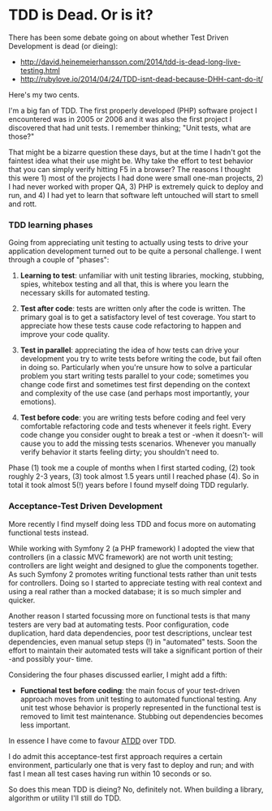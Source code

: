 # TDD is Dead. Or is it?

There has been some debate going on about whether Test Driven Development is dead (or dieing):

- http://david.heinemeierhansson.com/2014/tdd-is-dead-long-live-testing.html
- http://rubylove.io/2014/04/24/TDD-isnt-dead-because-DHH-cant-do-it/

Here's my two cents.

I'm a big fan of TDD. The first properly developed (PHP) software project I encountered was in 2005 or 2006 and it was also the first project I discovered that had unit tests. I remember thinking; "Unit tests, what are those?"

That might be a bizarre question these days, but at the time I hadn't got the faintest idea what their use might be. Why take the effort to test behavior that you can simply verify hitting F5 in a browser? The reasons I thought this were 1) most of the projects I had done were small one-man projects, 2) I had never worked with proper QA, 3) PHP is extremely quick to deploy and run, and 4) I had yet to learn that software left untouched will start to smell and rott.

### TDD learning phases

Going from appreciating unit testing to actually using tests to drive your application development turned out to be quite a personal challenge. I went through a couple of "phases":

1. **Learning to test**: unfamiliar with unit testing libraries, mocking, stubbing, spies, whitebox testing and all that, this is where you learn the necessary skills for automated testing.

2. **Test after code**: tests are written only after the code is written. The primary goal is to get a satisfactory level of test coverage. You start to appreciate how these tests cause code refactoring to happen and improve your code quality.

3. **Test in parallel**: appreciating the idea of how tests can drive your development you try to write tests before writing the code, but fail often in doing so. Particularly when you're unsure how to solve a particular problem you start writing tests parallel to your code; sometimes you change code first and sometimes test first depending on the context and complexity of the use case (and perhaps most importantly, your emotions).

4. **Test before code**: you are writing tests before coding and feel very comfortable refactoring code and tests whenever it feels right. Every code change you consider ought to break a test or -when it doesn't- will cause you to add the missing tests scenarios. Whenever you manually verify behavior it starts feeling dirty; you shouldn't need to.

Phase (1) took me a couple of months when I first started coding, (2) took roughly 2-3 years, (3) took almost 1.5 years until I reached phase (4). So in total it took almost 5(!) years before I found myself doing TDD regularly.

### Acceptance-Test Driven Development

More recently I find myself doing less TDD and focus more on automating functional tests instead.

While working with Symfony 2 (a PHP framework) I adopted the view that controllers (in a classic MVC framework) are not worth unit testing; controllers are light weight and designed to glue the components together. As such Symfony 2 promotes writing functional tests rather than unit tests for controllers. Doing so I started to appreciate testing with real context and using a real rather than a mocked database; it is so much simpler and quicker.

Another reason I started focussing more on functional tests is that many testers are very bad at automating tests. Poor configuration, code duplication, hard data dependencies, poor test descriptions, unclear test dependencies, even manual setup steps (!) in "automated" tests. Soon the effort to maintain their automated tests will take a significant portion of their -and possibly your- time.

Considering the four phases discussed earlier, I might add a fifth:

* **Functional test before coding**: the main focus of your test-driven approach moves from unit testing to automated functional testing. Any unit test whose behavior is properly represented in the functional test is removed to limit test maintenance. Stubbing out dependencies becomes less important.

In essence I have come to favour [ATDD](https://en.wikipedia.org/wiki/Acceptance_test%E2%80%93driven_development) over TDD.

I do admit this acceptance-test first approach requires a certain environment, particularly one that is very fast to deploy and run; and with fast I mean all test cases having run within 10 seconds or so.

So does this mean TDD is dieing? No, definitely not. When building a library, algorithm or utility I'll still do TDD.

